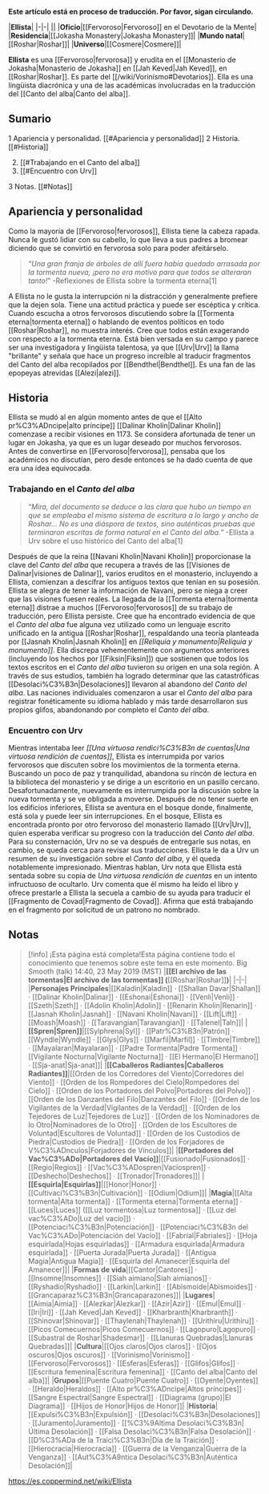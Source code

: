 **Este artículo está en proceso de traducción. Por favor, sigan circulando.**


|**Ellista**|
|-|-|
||
|**Oficio**|[[Fervoroso\|Fervoroso]] en el Devotario de la Mente|
|**Residencia**|[[Jokasha Monastery\|Jokasha Monastery]]|
|**Mundo natal**|[[Roshar\|Roshar]]|
|**Universo**|[[Cosmere\|Cosmere]]|

**Ellista** es una [[Fervoroso\|fervorosa]] y erudita en el [[Monasterio de Jokasha\|Monasterio de Jokasha]] en [[Jah Keved\|Jah Keved]], en [[Roshar\|Roshar]]. Es parte del [[/wiki/Vorinismo#Devotarios]].
Ella es una lingüista diacrónica y una de las académicas involucradas en la traducción del [[Canto del alba\|Canto del alba]].

## Sumario

1 Apariencia y personalidad. [[#Apariencia y personalidad]] 
2 Historia. [[#Historia]] 

2. [[#Trabajando en el Canto del alba]] 
2. [[#Encuentro con Urv]] 


3 Notas. [[#Notas]] 


## Apariencia y personalidad
Como la mayoría de [[Fervoroso\|fervorosos]], Ellista tiene la cabeza rapada. Nunca le gustó lidiar con su cabello, lo que lleva a sus padres a bromear diciendo que se convirtió en fervorosa solo para poder afeitárselo.

>“*Una gran franja de árboles de allí fuera había quedado arrasada por la tormenta nueva, ¡pero no era motivo para que todos se alteraran tanto!*”
\-Reflexiones de Ellista sobre la tormenta eterna[1]

A Ellista no le gusta la interrupción ni la distracción y generalmente prefiere que la dejen sola. Tiene una actitud práctica y puede ser escéptica y crítica. Cuando escucha a otros fervorosos discutiendo sobre la [[Tormenta eterna\|tormenta eterna]] o hablando de eventos políticos en todo [[Roshar\|Roshar]], no muestra interés. Cree que todos están exagerando con respecto a la tormenta eterna.
Está bien versada en su campo y parece ser una investigadora y lingüista talentosa, ya que [[Urv\|Urv]] la llama "brillante" y señala que hace un progreso increíble al traducir fragmentos del Canto del alba recopilados por [[Bendthel\|Bendthel]].
Es una fan de las epopeyas atrevidas [[Alezi\|alezi]].

## Historia
Ellista se mudó al  en algún momento antes de que el [[Alto pr%C3%ADncipe\|alto príncipe]] [[Dalinar Kholin\|Dalinar Kholin]] comenzase a recibir visiones en 1173. Se considera afortunada de tener un lugar en Jokasha, ya que es un lugar deseado por muchos fervorosos. Antes de convertirse en [[Fervoroso\|fervorosa]], pensaba que los académicos no discutían, pero desde entonces se ha dado cuenta de que era una idea equivocada.

### Trabajando en el *Canto del alba*
>“*Mira, del documento se deduce a las clara que hubo un tiempo en que se empleaba el mismo sistema de escritura a lo largo y ancho de Roshar... No es una diáspora de textos, sino auténticas pruebas que terminaron escritas de forma natural en el *Canto del alba*.*”
\-Ellista a Urv sobre el uso histórico del Canto del alba[1]


Después de que la reina [[Navani Kholin\|Navani Kholin]] proporcionase la clave del *Canto del alba* que recupera a través de las [[Visiones de Dalinar\|visiones de Dalinar]], varios eruditos en el monasterio, incluyendo a Ellista, comienzan a descifrar los antiguos textos que tenían en su posesión. Ellista se alegra de tener la información de Navani, pero se niega a creer que las visiones fuesen reales.
La llegada de la [[Tormenta eterna\|tormenta eterna]] distrae a muchos [[Fervoroso\|fervorosos]] de su trabajo de traducción, pero Ellista persiste. Cree que ha encontrado evidencia de que el *Canto del alba* fue alguna vez utilizado como un lenguaje escrito unificado en la antigua [[Roshar\|Roshar]], respaldando una teoría planteada por [[Jasnah Kholin\|Jasnah Kholin]] en *[[Reliquia y monumento\|Reliquia y monumento]]*. Ella discrepa vehementemente con argumentos anteriores (incluyendo los hechos por [[Fiksin\|Fiksin]]) que sostienen que todos los textos escritos en el *Canto del alba* tuvieron su origen en una sola región. A través de sus estudios, también ha logrado determinar que las catastróficas [[Desolaci%C3%B3n\|Desolaciones]] llevaron al abandono del *Canto del alba*. Las naciones individuales comenzaron a usar el *Canto del alba* para registrar fonéticamente su idioma hablado y más tarde desarrollaron sus propios glifos, abandonando por completo el *Canto del alba*.

 
### Encuentro con Urv
Mientras intentaba leer *[[Una virtuosa rendici%C3%B3n de cuentas\|Una virtuosa rendición de cuentas]]*, Ellista es interrumpida por varios fervorosos que discuten sobre los movimientos de la tormenta eterna. Buscando un poco de paz y tranquilidad, abandona su rincón de lectura en la biblioteca del monasterio y se dirige a un escritorio en un pasillo cercano. Desafortunadamente, nuevamente es interrumpida por la discusión sobre la nueva tormenta y se ve obligada a moverse. Después de no tener suerte en los edificios inferiores, Ellista se aventura en el bosque donde, finalmente, está sola y puede leer sin interrupciones.
En el bosque, Ellista es encontrada pronto por otro fervoroso del monasterio llamado [[Urv\|Urv]], quien esperaba verificar su progreso con la traducción del *Canto del alba*. Para su consternación, Urv no se va después de entregarle sus notas, en cambio, se queda cerca para revisar sus traducciones. Ellista le da a Urv un resumen de su investigación sobre el *Canto del alba*, y él queda notablemente impresionado. Mientras hablan, Urv nota que Ellista está sentada sobre su copia de *Una virtuosa rendición de cuentas* en un intento infructuoso de ocultarlo. Urv comenta que él mismo ha leído el libro y ofrece prestarle a Ellista la secuela a cambio de su ayuda para traducir el [[Fragmento de Covad\|Fragmento de Covad]]. Afirma que está trabajando en el fragmento por solicitud de un patrono no nombrado.

## Notas

> [!info] ¡Esta página está completa!Esta página contiene todo el conocimiento que tenemos sobre este tema en este momento.
Big Smooth (talk) 14:40, 23 May 2019 (MST)
|**[[El archivo de las tormentas\|El archivo de las tormentas]] (**[[Roshar\|Roshar]]**)**|
|-|-|
|**Personajes Principales**|[[Kaladin\|Kaladin]] · [[Shallan Davar\|Shallan]] · [[Dalinar Kholin\|Dalinar]] · [[Eshonai\|Eshonai]] · [[Venli\|Venli]] · [[Szeth\|Szeth]] · [[Adolin Kholin\|Adolin]] · [[Renarin Kholin\|Renarin]] · [[Jasnah Kholin\|Jasnah]] · [[Navani Kholin\|Navani]] · [[Lift\|Lift]] · [[Moash\|Moash]] · [[Taravangian\|Taravangian]] · [[Talenel\|Taln]]|
|**[[Spren\|Spren]]**|[[Sylphrena\|Syl]] · [[Patr%C3%B3n\|Patrón]] · [[Wyndle\|Wyndle]] · [[Glys\|Glys]] · [[Marfil\|Marfil]] · [[Timbre\|Timbre]] · [[Mayalaran\|Mayalaran]] · [[Padre Tormenta\|Padre Tormenta]] · [[Vigilante Nocturna\|Vigilante Nocturna]] · [[El Hermano\|El Hermano]] · [[Sja-anat\|Sja-anat]]|
|**[[Caballeros Radiantes\|Caballeros Radiantes]]**|[[Orden de los Corredores del Viento\|Corredores del Viento]] · [[Orden de los Rompedores del Cielo\|Rompedores del Cielo]] · [[Orden de los Portadores del Polvo\|Portadores del Polvo]] · [[Orden de los Danzantes del Filo\|Danzantes del Filo]] · [[Orden de los Vigilantes de la Verdad\|Vigilantes de la Verdad]] · [[Orden de los Tejedores de Luz\|Tejedores de Luz]] · [[Orden de los Nominadores de lo Otro\|Nominadores de lo Otro]] · [[Orden de los Escultores de Voluntad\|Escultores de Voluntad]] · [[Orden de los Custodios de Piedra\|Custodios de Piedra]] · [[Orden de los Forjadores de V%C3%ADnculos\|Forjadores de Vínculos]]|
|**[[Portadores del Vac%C3%ADo\|Portadores del Vacío]]**|[[Fusionado\|Fusionados]] · [[Regio\|Regios]] · [[Vac%C3%ADospren\|Vacíospren]] · [[Deshecho\|Deshechos]] · [[Tronador\|Tronadores]]|
|**[[Esquirla\|Esquirlas]]**|[[Honor\|Honor]] · [[Cultivaci%C3%B3n\|Cultivación]] · [[Odium\|Odium]]|
|**Magia**|[[Alta tormenta\|Alta tormenta]] · [[Tormenta eterna\|Tormenta eterna]] · [[Luces\|Luces]] ([[Luz tormentosa\|Luz tormentosa]] · [[Luz del vac%C3%ADo\|Luz del vacío]]) · [[Potenciaci%C3%B3n\|Potenciación]] · [[Potenciaci%C3%B3n del Vac%C3%ADo\|Potenciación del Vacío]] · [[Fabrial\|Fabriales]] · [[Hoja esquirlada\|Hojas esquirladas]] · [[Armadura esquirlada\|Armadura esquirlada]] · [[Puerta Jurada\|Puerta Jurada]] · [[Antigua Magia\|Antigua Magia]] · [[Esquirla del Amanecer\|Esquirla del Amanecer]]|
|**Formas de vida**|[[Cantor\|Cantores]] · [[Insomne\|Insomnes]] · [[Siah aimiano\|Siah aimianos]] · [[Ryshadio\|Ryshadio]] · [[Larkin\|Larkin]] · [[Abismoide\|Abismoides]] · [[Grancaparaz%C3%B3n\|Grancaparazones]]|
|**Lugares**|[[Aimia\|Aimia]] · [[Alezkar\|Alezkar]] · [[Azir\|Azir]] · [[Emul\|Emul]] · [[Iri\|Iri]] · [[Jah Keved\|Jah Keved]] · [[Kharbranth\|Kharbranth]] · [[Shinovar\|Shinovar]] · [[Thaylenah\|Thaylenah]] · [[Urithiru\|Urithiru]] · [[Picos Comecuernos\|Picos Comecuernos]] · [[Lagopuro\|Lagopuro]] · [[Subastral de Roshar\|Shadesmar]] · [[Llanuras Quebradas\|Llanuras Quebradas]]|
|**Cultura**|[[Ojos claros\|Ojos claros]] · [[Ojos oscuros\|Ojos oscuros]] · [[Vorinismo\|Vorinismo]] · [[Fervoroso\|Fervorosos]] · [[Esferas\|Esferas]] · [[Glifos\|Glifos]] · [[Escritura femenina\|Escritura femenina]] · [[Canto del alba\|Canto del alba]]|
|**Grupos**|[[Puente Cuatro\|Puente Cuatro]] · [[Oyente\|Oyentes]] · [[Heraldo\|Heraldos]] · [[Alto pr%C3%ADncipe\|Altos príncipes]] · [[Sangre Espectral\|Sangre Espectral]] · [[Diagrama (grupo)\|El Diagrama]] · [[Hijos de Honor\|Hijos de Honor]]|
|**Historia**|[[Expulsi%C3%B3n\|Expulsión]] · [[Desolaci%C3%B3n\|Desolaciones]] · [[Juramento\|Juramento]] · [[%C3%9Altima Desolaci%C3%B3n\|Última Desolación]] · [[Falsa Desolaci%C3%B3n\|Falsa Desolación]] · [[D%C3%ADa de la Traici%C3%B3n\|Día de la Traición]] · [[Hierocracia\|Hierocracia]] · [[Guerra de la Venganza\|Guerra de la Venganza]] · [[Aut%C3%A9ntica Desolaci%C3%B3n\|Auténtica Desolación]]|



https://es.coppermind.net/wiki/Ellista